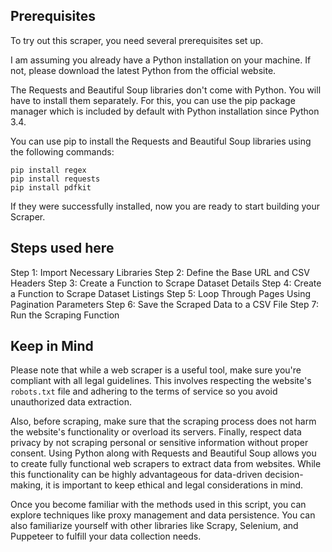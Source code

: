 ## Prerequisites
To try out this scraper, you need several prerequisites set up.

I am assuming you already have a Python installation on your machine. If not, please download the latest Python from the official website.

The Requests and Beautiful Soup libraries don't come with Python. You will have to install them separately. For this, you can use the pip package manager which is included by default with Python installation since Python 3.4.

You can use pip to install the Requests and Beautiful Soup libraries using the following commands:

```
pip install regex
pip install requests
pip install pdfkit

```

If they were successfully installed, now you are ready to start building your Scraper.

## Steps used here
Step 1: Import Necessary Libraries
Step 2: Define the Base URL and CSV Headers
Step 3: Create a Function to Scrape Dataset Details
Step 4: Create a Function to Scrape Dataset Listings
Step 5: Loop Through Pages Using Pagination Parameters
Step 6: Save the Scraped Data to a CSV File
Step 7: Run the Scraping Function

## Keep in Mind
Please note that while a web scraper is a useful tool, make sure you're compliant with all legal guidelines. This involves respecting the website's `robots.txt` file and adhering to the terms of service so you avoid unauthorized data extraction.

Also, before scraping, make sure that the scraping process does not harm the website's functionality or overload its servers. Finally, respect data privacy by not scraping personal or sensitive information without proper consent.
Using Python along with Requests and Beautiful Soup allows you to create fully functional web scrapers to extract data from websites. While this functionality can be highly advantageous for data-driven decision-making, it is important to keep ethical and legal considerations in mind.

Once you become familiar with the methods used in this script, you can explore techniques like proxy management and data persistence. You can also familiarize yourself with other libraries like Scrapy, Selenium, and Puppeteer to fulfill your data collection needs.
